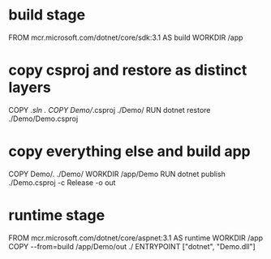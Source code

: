 # build stage
FROM mcr.microsoft.com/dotnet/core/sdk:3.1 AS build
WORKDIR /app

# copy csproj and restore as distinct layers
COPY *.sln .
COPY Demo/*.csproj ./Demo/
RUN dotnet restore ./Demo/Demo.csproj

# copy everything else and build app
COPY Demo/. ./Demo/
WORKDIR /app/Demo
RUN dotnet publish ./Demo.csproj -c Release -o out

# runtime stage
FROM mcr.microsoft.com/dotnet/core/aspnet:3.1 AS runtime
WORKDIR /app
COPY --from=build /app/Demo/out ./
ENTRYPOINT ["dotnet", "Demo.dll"]